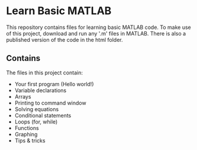 # **Learn Basic MATLAB**
This repository contains files for learning basic MATLAB code. To make use of this project, download and run any '.m' files in MATLAB. There is also a published version of the code in the html folder.

## Contains ##
The files in this project contain:
 - Your first program (Hello world!)
 - Variable declarations
 - Arrays
 - Printing to command window
 - Solving equations
 - Conditional statements
 - Loops (for, while)
 - Functions
 - Graphing
 - Tips & tricks